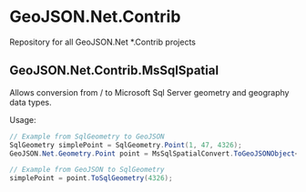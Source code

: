 # GeoJSON.Net.Contrib
Repository for all GeoJSON.Net *.Contrib projects

## GeoJSON.Net.Contrib.MsSqlSpatial
Allows conversion from / to Microsoft Sql Server geometry and geography data types.

Usage:
```csharp
// Example from SqlGeometry to GeoJSON
SqlGeometry simplePoint = SqlGeometry.Point(1, 47, 4326);
GeoJSON.Net.Geometry.Point point = MsSqlSpatialConvert.ToGeoJSONObject<Point>(simplePoint);

// Example from GeoJSON to SqlGeometry
simplePoint = point.ToSqlGeometry(4326);
```
